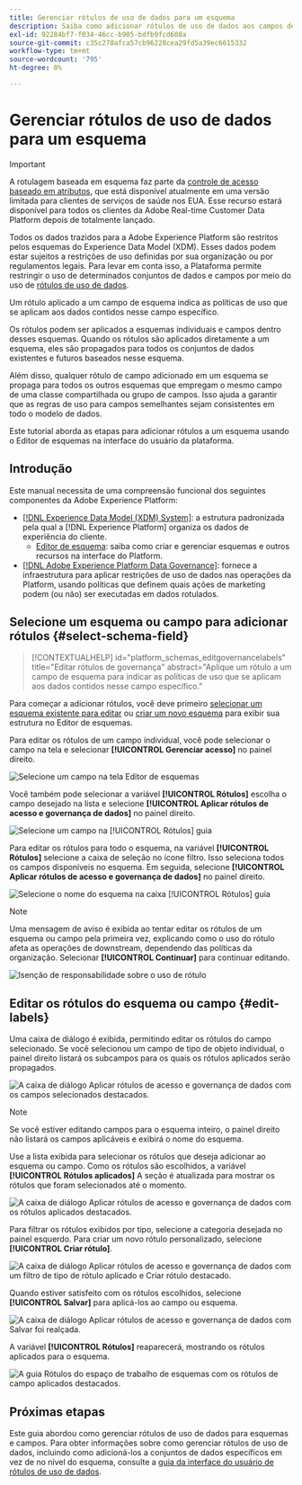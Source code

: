 ```yaml
---
title: Gerenciar rótulos de uso de dados para um esquema
description: Saiba como adicionar rótulos de uso de dados aos campos de esquema do Experience Data Model (XDM) na interface do Adobe Experience Platform.
exl-id: 92284bf7-f034-46cc-b905-bdfb9fcd608a
source-git-commit: c35c270afca57cb96228cea29fd5a39ec6615332
workflow-type: tm+mt
source-wordcount: '795'
ht-degree: 8%

---
```


# Gerenciar rótulos de uso de dados para um esquema

>[!IMPORTANT]
>
>A rotulagem baseada em esquema faz parte da [controle de acesso baseado em atributos](../../access-control/abac/overview.md), que está disponível atualmente em uma versão limitada para clientes de serviços de saúde nos EUA. Esse recurso estará disponível para todos os clientes da Adobe Real-time Customer Data Platform depois de totalmente lançado.

Todos os dados trazidos para a Adobe Experience Platform são restritos pelos esquemas do Experience Data Model (XDM). Esses dados podem estar sujeitos a restrições de uso definidas por sua organização ou por regulamentos legais. Para levar em conta isso, a Plataforma permite restringir o uso de determinados conjuntos de dados e campos por meio do uso de [rótulos de uso de dados](../../data-governance/labels/overview.md).

Um rótulo aplicado a um campo de esquema indica as políticas de uso que se aplicam aos dados contidos nesse campo específico.

Os rótulos podem ser aplicados a esquemas individuais e campos dentro desses esquemas. Quando os rótulos são aplicados diretamente a um esquema, eles são propagados para todos os conjuntos de dados existentes e futuros baseados nesse esquema.

Além disso, qualquer rótulo de campo adicionado em um esquema se propaga para todos os outros esquemas que empregam o mesmo campo de uma classe compartilhada ou grupo de campos. Isso ajuda a garantir que as regras de uso para campos semelhantes sejam consistentes em todo o modelo de dados.

Este tutorial aborda as etapas para adicionar rótulos a um esquema usando o Editor de esquemas na interface do usuário da plataforma.

## Introdução

Este manual necessita de uma compreensão funcional dos seguintes componentes da Adobe Experience Platform:

* [[!DNL Experience Data Model (XDM) System]](../home.md): a estrutura padronizada pela qual a [!DNL Experience Platform] organiza os dados de experiência do cliente.
   * [Editor de esquema](../ui/overview.md): saiba como criar e gerenciar esquemas e outros recursos na interface do Platform.
* [[!DNL Adobe Experience Platform Data Governance]](../../data-governance/home.md): fornece a infraestrutura para aplicar restrições de uso de dados nas operações da Platform, usando políticas que definem quais ações de marketing podem (ou não) ser executadas em dados rotulados.

## Selecione um esquema ou campo para adicionar rótulos {#select-schema-field}

>[!CONTEXTUALHELP]
>id="platform_schemas_editgovernancelabels"
>title="Editar rótulos de governança"
>abstract="Aplique um rótulo a um campo de esquema para indicar as políticas de uso que se aplicam aos dados contidos nesse campo específico."

Para começar a adicionar rótulos, você deve primeiro [selecionar um esquema existente para editar](../ui/resources/schemas.md#edit) ou [criar um novo esquema](../ui/resources/schemas.md#create) para exibir sua estrutura no Editor de esquemas.

Para editar os rótulos de um campo individual, você pode selecionar o campo na tela e selecionar **[!UICONTROL Gerenciar acesso]** no painel direito.

![Selecione um campo na tela Editor de esquemas](../images/tutorials/labels/manage-access.png)

Você também pode selecionar a variável **[!UICONTROL Rótulos]** escolha o campo desejado na lista e selecione **[!UICONTROL Aplicar rótulos de acesso e governança de dados]** no painel direito.

![Selecione um campo na [!UICONTROL Rótulos] guia](../images/tutorials/labels/select-field-on-labels-tab.png)

Para editar os rótulos para todo o esquema, na variável **[!UICONTROL Rótulos]** selecione a caixa de seleção no ícone filtro. Isso seleciona todos os campos disponíveis no esquema. Em seguida, selecione **[!UICONTROL Aplicar rótulos de acesso e governança de dados]** no painel direito.

![Selecione o nome do esquema na caixa [!UICONTROL Rótulos] guia](../images/tutorials/labels/select-schema-on-labels-tab.png)

>[!NOTE]
>
>Uma mensagem de aviso é exibida ao tentar editar os rótulos de um esquema ou campo pela primeira vez, explicando como o uso do rótulo afeta as operações de downstream, dependendo das políticas da organização. Selecionar **[!UICONTROL Continuar]** para continuar editando.
>
>![Isenção de responsabilidade sobre o uso de rótulo](../images/tutorials/labels/disclaimer.png)

## Editar os rótulos do esquema ou campo {#edit-labels}

Uma caixa de diálogo é exibida, permitindo editar os rótulos do campo selecionado. Se você selecionou um campo de tipo de objeto individual, o painel direito listará os subcampos para os quais os rótulos aplicados serão propagados.

![A caixa de diálogo Aplicar rótulos de acesso e governança de dados com os campos selecionados destacados.](../images/tutorials/labels/edit-labels.png)

>[!NOTE]
>
>Se você estiver editando campos para o esquema inteiro, o painel direito não listará os campos aplicáveis e exibirá o nome do esquema.

Use a lista exibida para selecionar os rótulos que deseja adicionar ao esquema ou campo. Como os rótulos são escolhidos, a variável **[!UICONTROL Rótulos aplicados]** A seção é atualizada para mostrar os rótulos que foram selecionados até o momento.

![A caixa de diálogo Aplicar rótulos de acesso e governança de dados com os rótulos aplicados destacados.](../images/tutorials/labels/applied-labels.png)

Para filtrar os rótulos exibidos por tipo, selecione a categoria desejada no painel esquerdo. Para criar um novo rótulo personalizado, selecione **[!UICONTROL Criar rótulo]**.

![A caixa de diálogo Aplicar rótulos de acesso e governança de dados com um filtro de tipo de rótulo aplicado e Criar rótulo destacado.](../images/tutorials/labels/filter-and-create-custom.png)

Quando estiver satisfeito com os rótulos escolhidos, selecione **[!UICONTROL Salvar]** para aplicá-los ao campo ou esquema.

![A caixa de diálogo Aplicar rótulos de acesso e governança de dados com Salvar foi realçada.](../images/tutorials/labels/save-labels.png)

A variável **[!UICONTROL Rótulos]** reaparecerá, mostrando os rótulos aplicados para o esquema.

![A guia Rótulos do espaço de trabalho de esquemas com os rótulos de campo aplicados destacados.](../images/tutorials/labels/field-labels-added.png)

## Próximas etapas

Este guia abordou como gerenciar rótulos de uso de dados para esquemas e campos. Para obter informações sobre como gerenciar rótulos de uso de dados, incluindo como adicioná-los a conjuntos de dados específicos em vez de no nível do esquema, consulte a [guia da interface do usuário de rótulos de uso de dados](../../data-governance/labels/user-guide.md).
